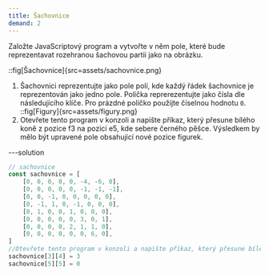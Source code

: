 ```yaml
---
title: Šachovnice
demand: 2
---
```


Založte JavaScriptový program a vytvořte v něm pole, které bude reprezentavat rozehranou šachovou partii jako na obrázku.

::fig[Šachovnice]{src=assets/sachovnice.png}

1. Šachovnici reprezentujte jako pole polí, kde každý řádek šachovnice je reprezentován jako jedno pole. Políčka reprerezentujte jako čísla dle následujícího klíče. Pro prázdné políčko použijte číselnou hodnotu `0`.
   ::fig[Figury]{src=assets/figury.png}
1. Otevřete tento program v konzoli a napište příkaz, který přesune bílého koně z pozice f3 na pozici e5, kde sebere černého pěšce. Výsledkem by mělo být upravené pole obsahující nové pozice figurek.

---solution

```js
// sachovnice
const sachovnice = [
	[0, 0, 0, 0, 0, -4, -6, 0],
	[0, 0, 0, 0, 0, -1, -1, -1],
	[0, 0, -1, 0, 0, 0, 0, 0],
	[0, -1, 1, 0, -1, 0, 0, 0],
	[0, 1, 0, 0, 1, 0, 0, 0],
	[0, 0, 0, 0, 0, 3, 0, 1],
	[0, 0, 0, 0, 2, 1, 1, 0],
	[0, 0, 0, 0, 0, 0, 6, 0],
]
//Otevřete tento program v konzoli a napište příkaz, který přesune bílého koně z pozice f3 na pozici e5, kde sebere černého pěšce. Výsledkem by mělo být upravené pole obsahující nové pozice figurek.
sachovnice[3][4] = 3
sachovnice[5][5] = 0
```
